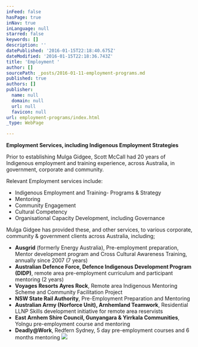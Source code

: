 ```yaml
---
inFeed: false
hasPage: true
inNav: true
inLanguage: null
starred: false
keywords: []
description: ''
datePublished: '2016-01-15T22:18:40.675Z'
dateModified: '2016-01-15T22:18:36.743Z'
title: 'Employment '
author: []
sourcePath: _posts/2016-01-11-employment-programs.md
published: true
authors: []
publisher:
  name: null
  domain: null
  url: null
  favicon: null
url: employment-programs/index.html
_type: WebPage

---
```

**Employment Services, including Indigenous Employment Strategies**

Prior to establishing 
Mulga Gidgee, Scott McCall had 20 years of Indigenous employment and 
training experience, across Australia, in government, corporate and 
community.

Relevant Employment services include:

* Indigenous Employment and Training- Programs & Strategy
* Mentoring 
* Community Engagement 
* Cultural Competency 
* Organisational Capacity Development, including Governance

Mulga Gidgee has provided these, and other services, to various 
corporate, community & government clients across Australia, 
including;

* **Ausgrid** (formerly Energy Australia), 
Pre-employment preparation, Mentor development program and Cross 
Cultural Awareness Training, annually since 2007 (7 years)
* **Australian
Defence Force, Defence Indigenous Development Program (DIDP)**, remote 
area pre-employment curriculum and participant mentoring (2 years)
* **Voyages Resorts Ayres Rock**, Remote area Indigenous Mentoring Scheme and Community Facilitation Project
* **NSW State Rail Authority**, Pre-Employment Preparation and Mentoring
* **Australian Army (Norforce Unit), Arnhemland Teamwork**, Residential LLNP Skills development initiative for remote area reservists
* **East Arnhem Shire Council, Gunyangara & Yirrkala Communities**, Yolngu pre-employment course and mentoring
* **Deadly@Work**, Redfern Sydney, 5 day pre-employment courses and 6 months mentoring
![](https://the-grid-user-content.s3-us-west-2.amazonaws.com/e3ef80f5-9dca-4c12-b408-244269253f9c.jpg)